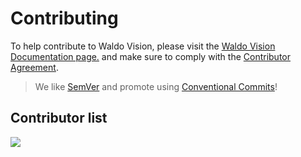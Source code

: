 # Contributing

To help contribute to Waldo Vision, please visit the [Waldo Vision Documentation page.](https://docs.waldo.vision) and make sure to comply with the [Contributor Agreement](https://docs.waldo.vision/legal/code-of-conduct/).

> We like [SemVer](https://semver.org) and promote using [Conventional Commits](https://www.conventionalcommits.org/en/v1.0.0/#summary)!

## Contributor list

<a href="https://github.com/waldo-vision/waldo/graphs/contributors">
  <img src="https://contrib.rocks/image?repo=waldo-vision/waldo" />
</a>
